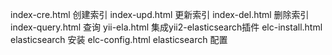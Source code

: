 index-cre.html     创建索引
index-upd.html     更新索引
index-del.html     删除索引
index-query.html   查询
yii-ela.html       集成yii2-elasticsearch插件
elc-install.html  elasticsearch 安装
elc-config.html   elasticsearch 配置